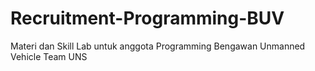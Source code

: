 # Recruitment-Programming-BUV
Materi dan Skill Lab untuk anggota Programming Bengawan Unmanned Vehicle Team UNS
